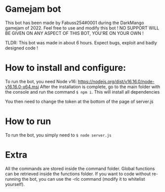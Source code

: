 # Gamejam bot

This bot has been made by Fabuss254#0001 during the DarkMango gamejam of 2022.
Feel free to use and modify this bot !
NO SUPPORT WILL BE GIVEN ON ANY ASPECT OF THIS BOT, YOU'RE ON YOUR OWN !

TLDR: This bot was made in about 6 hours. Expect bugs, exploit and badly designed code !

# How to install and configure:

To run the bot, you need Node v16: https://nodejs.org/dist/v16.16.0/node-v16.16.0-x64.msi
After the installation is complete, go to the main folder with the console and run the command ``$ npm i``. This will install all dependencies

You then need to change the token at the bottom of the page of server.js

# How to run

To run the bot, you simply need to ``$ node server.js``

# Extra

All the commands are stored inside the command folder.
Global functions can be retrieved inside the functions folder.
If you want to code without re-running the bot, you can use the -rlc command (modify it to whitelist yourself).